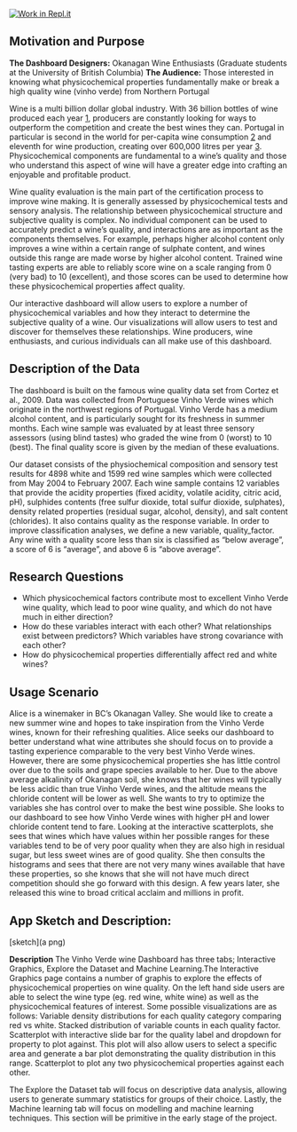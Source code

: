 [![Work in Repl.it](https://classroom.github.com/assets/work-in-replit-14baed9a392b3a25080506f3b7b6d57f295ec2978f6f33ec97e36a161684cbe9.svg)](https://classroom.github.com/online_ide?assignment_repo_id=371704&assignment_repo_type=GroupAssignmentRepo)

## Motivation and Purpose 
**The Dashboard Designers:** Okanagan Wine Enthusiasts (Graduate students at the University of British Columbia)
**The Audience:** Those interested in knowing what physicochemical properties fundamentally make or break a high quality wine (vinho verde) from Northern Portugal

Wine is a multi billion dollar global industry. With 36 billion bottles of wine produced each year [1](https://www.winespectator.com/articles/how-many-bottles-of-wine-are-there-in-the-world-46410), producers are constantly looking for ways to outperform the competition and create the best wines they can. Portugal in particular is second in the world for per-capita wine consumption [2](https://www.nationmaster.com/nmx/ranking/wine-consumption-per-capita) and eleventh for wine production, creating over 600,000 litres per year [3](https://en.wikipedia.org/wiki/List_of_wine-producing_regions). Physicochemical components are fundamental to a wine’s quality and those who understand this aspect of wine will have a greater edge into crafting an enjoyable and profitable product. 

Wine quality evaluation is the main part of the certification process to improve wine making. It is generally assessed by physicochemical tests and sensory analysis. The relationship between physicochemical structure and subjective quality is complex. No individual component can be used to accurately predict a wine’s quality, and interactions are as important as the components themselves. For example, perhaps higher alcohol content only improves a wine within a certain range of sulphate content, and wines outside this range are made worse by higher alcohol content. Trained wine tasting experts are able to reliably score wine on a scale ranging from 0 (very bad) to 10 (excellent), and those scores can be used to determine how these physicochemical properties affect quality. 

Our interactive dashboard will allow users to explore a number of physicochemical variables and how they interact to determine the subjective quality of a wine. Our visualizations will allow users to test and discover for themselves these relationships. Wine producers, wine enthusiasts, and curious individuals can all make use of this dashboard.


## Description of the Data
The dashboard is built on the famous wine quality data set from Cortez et al., 2009. Data was collected from Portuguese Vinho Verde wines which originate in the northwest regions of Portugal. Vinho Verde has a medium alcohol content, and is particularly sought for its freshness in summer months. Each wine sample was evaluated by at least three sensory assessors (using blind tastes) who graded the wine from 0 (worst) to 10 (best). The final quality score is given by the median of these evaluations.

Our dataset consists of the physiochemical composition and sensory test results for 4898 white and 1599 red wine samples which were collected from May 2004 to February 2007. Each wine sample contains 12 variables that provide the acidity properties (fixed acidity, volatile acidity, citric acid, pH), sulphides contents (free sulfur dioxide, total sulfur dioxide, sulphates), density related properties (residual sugar, alcohol, density), and salt content (chlorides). It also contains quality as the response variable. In order to improve classification analyses, we define a new variable, quality_factor. Any wine with a quality score less than six is classified as “below average”, a score of 6 is “average”, and above 6 is “above average”.

## Research Questions
- Which physicochemical factors contribute most to excellent Vinho Verde wine quality, which lead to poor wine quality, and which do not have much in either direction?
- How do these variables interact with each other? What relationships exist between predictors? Which variables have strong covariance with each other?
- How do physicochemical properties differentially affect red and white wines?

## Usage Scenario
Alice is a winemaker in BC’s Okanagan Valley. She would like to create a new summer wine and hopes to take inspiration from the Vinho Verde wines, known for their refreshing qualities. Alice seeks our dashboard to better understand what wine attributes she should focus on to provide a tasting experience comparable to the very best Vinho Verde wines. However, there are some physicochemical properties she has little control over due to the soils and grape species available to her. Due to the above average alkalinity of Okanagan soil, she knows that her wines will typically be less acidic than true Vinho Verde wines, and the altitude means the chloride content will be lower as well. She wants to try to optimize the variables she has control over to make the best wine possible. She looks to our dashboard to see how Vinho Verde wines with higher pH and lower chloride content tend to fare. Looking at the interactive scatterplots, she sees that wines which have values within her possible ranges for these variables tend to be of very poor quality when they are also high in residual sugar, but less sweet wines are of good quality. She then consults the histograms and sees that there are not very many wines available that have these properties, so she knows that she will not have much direct competition should she go forward with this design. A few years later, she released this wine to broad critical acclaim and millions in profit.

## App Sketch and Description:
[sketch](a png)

**Description**
The Vinho Verde wine Dashboard has three tabs; Interactive Graphics, Explore the Dataset and Machine Learning.The Interactive Graphics page contains a number of graphis to explore the effects of physicochemical properties on wine quality. On the left hand side users are able to select the wine type (eg. red wine, white wine) as well as the physicochemical features of interest. Some possible visualizations are as follows:
Variable density distributions for each quality category comparing red vs white.
Stacked distribution of variable counts in each quality factor.
Scatterplot with interactive slide bar for the quality label and dropdown for property to plot against. This plot will also allow users to select a specific area and generate a bar plot demonstrating the quality distribution in this range.
Scatterplot to plot any two physicochemical properties against each other.

The Explore the Dataset tab will focus on descriptive data analysis, allowing users to generate summary statistics for groups of their choice. Lastly, the Machine learning tab will focus on modelling and machine learning techniques. This section will be primitive in the early stage of the project.
